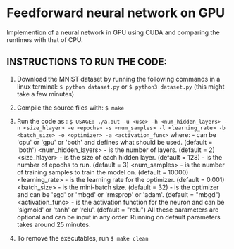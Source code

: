 # Feedforward neural network on GPU

Implemention of a neural network in GPU using CUDA and comparing the runtimes with that of CPU. 

## INSTRUCTIONS TO RUN THE CODE:

1) Download the MNIST dataset by running the following commands in a linux terminal:
	`$ python dataset.py` or `$ python3 dataset.py`
  (this might take a few minutes)

2) Compile the source files with:	`$ make`

3) Run the code as :
  `$ USAGE: ./a.out -u <use> -h <num_hidden_layers> -n <size_hlayer> -e <epochs> -s <num_samples> -l <learning_rate> -b <batch_size> -o <optimizer> -a <activation_func>`
  where:
  	<use> - can be 'cpu' or 'gpu' or 'both' and defines what should be used. (default = 'both')
  	<num_hidden_layers> - is the number of layers. (default = 2)
  	<size_hlayer> - is the size of each hidden layer. (default = 128)
  	<epochs> - is the number of epochs to run. (default = 3)
  	<num_samples> - is the number of training samples to train the model on. (default = 10000)
  	<learning_rate> - is the learning rate for the optimizer. (default = 0.001)
  	<batch_size> - is the mini-batch size. (default = 32)
  	<optimizer> - is the optimizer and can be 'sgd' or 'mbgd' or 'rmsprop' or 'adam'. (default = "mbgd")
  	<activation_func> - is the activation function for the neuron and can be 'sigmoid' or 'tanh' or 'relu'. (default = "relu")
  All these parameters are optional and can be input in any order.
  Running on default parameters takes around 25 minutes.

4) To remove the executables, run 
	`$ make clean`
